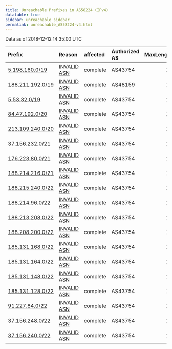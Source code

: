 ```yaml
---
title: Unreachable Prefixes in AS58224 (IPv4)
datatable: true
sidebar: unreachable_sidebar
permalink: unreachable_AS58224-v4.html
---
```


Data as of 2018-12-12 14:35:00 UTC


<div class="datatable-begin"></div>

| Prefix                                                     | Reason                                                                                                  | affected   | Authorized AS   |   MaxLength | Anchor                                         |   unreachable /24s |
|:-----------------------------------------------------------|:--------------------------------------------------------------------------------------------------------|:-----------|:----------------|------------:|:-----------------------------------------------|-------------------:|
| [5.198.160.0/19](https://stat.ripe.net/5.198.160.0/19)     | [INVALID ASN](https://rpki-validator.ripe.net/announcement-preview?asn=AS58224&prefix=5.198.160.0/19)   | complete   | AS43754         |          20 | [RIPE](unreachable_RIPE_NCC_RPKI_Root-v4.html) |                 32 |
| [188.211.192.0/19](https://stat.ripe.net/188.211.192.0/19) | [INVALID ASN](https://rpki-validator.ripe.net/announcement-preview?asn=AS58224&prefix=188.211.192.0/19) | complete   | AS48159         |          19 | [RIPE](unreachable_RIPE_NCC_RPKI_Root-v4.html) |                 32 |
| [5.53.32.0/19](https://stat.ripe.net/5.53.32.0/19)         | [INVALID ASN](https://rpki-validator.ripe.net/announcement-preview?asn=AS58224&prefix=5.53.32.0/19)     | complete   | AS43754         |          20 | [RIPE](unreachable_RIPE_NCC_RPKI_Root-v4.html) |                 32 |
| [84.47.192.0/20](https://stat.ripe.net/84.47.192.0/20)     | [INVALID ASN](https://rpki-validator.ripe.net/announcement-preview?asn=AS58224&prefix=84.47.192.0/20)   | complete   | AS43754         |          20 | [RIPE](unreachable_RIPE_NCC_RPKI_Root-v4.html) |                 16 |
| [213.109.240.0/20](https://stat.ripe.net/213.109.240.0/20) | [INVALID ASN](https://rpki-validator.ripe.net/announcement-preview?asn=AS58224&prefix=213.109.240.0/20) | complete   | AS43754         |          20 | [RIPE](unreachable_RIPE_NCC_RPKI_Root-v4.html) |                 16 |
| [37.156.232.0/21](https://stat.ripe.net/37.156.232.0/21)   | [INVALID ASN](https://rpki-validator.ripe.net/announcement-preview?asn=AS58224&prefix=37.156.232.0/21)  | complete   | AS43754         |          21 | [RIPE](unreachable_RIPE_NCC_RPKI_Root-v4.html) |                  8 |
| [176.223.80.0/21](https://stat.ripe.net/176.223.80.0/21)   | [INVALID ASN](https://rpki-validator.ripe.net/announcement-preview?asn=AS58224&prefix=176.223.80.0/21)  | complete   | AS43754         |          21 | [RIPE](unreachable_RIPE_NCC_RPKI_Root-v4.html) |                  8 |
| [188.214.216.0/21](https://stat.ripe.net/188.214.216.0/21) | [INVALID ASN](https://rpki-validator.ripe.net/announcement-preview?asn=AS58224&prefix=188.214.216.0/21) | complete   | AS43754         |          21 | [RIPE](unreachable_RIPE_NCC_RPKI_Root-v4.html) |                  8 |
| [188.215.240.0/22](https://stat.ripe.net/188.215.240.0/22) | [INVALID ASN](https://rpki-validator.ripe.net/announcement-preview?asn=AS58224&prefix=188.215.240.0/22) | complete   | AS43754         |          22 | [RIPE](unreachable_RIPE_NCC_RPKI_Root-v4.html) |                  4 |
| [188.214.96.0/22](https://stat.ripe.net/188.214.96.0/22)   | [INVALID ASN](https://rpki-validator.ripe.net/announcement-preview?asn=AS58224&prefix=188.214.96.0/22)  | complete   | AS43754         |          22 | [RIPE](unreachable_RIPE_NCC_RPKI_Root-v4.html) |                  4 |
| [188.213.208.0/22](https://stat.ripe.net/188.213.208.0/22) | [INVALID ASN](https://rpki-validator.ripe.net/announcement-preview?asn=AS58224&prefix=188.213.208.0/22) | complete   | AS43754         |          22 | [RIPE](unreachable_RIPE_NCC_RPKI_Root-v4.html) |                  4 |
| [188.208.200.0/22](https://stat.ripe.net/188.208.200.0/22) | [INVALID ASN](https://rpki-validator.ripe.net/announcement-preview?asn=AS58224&prefix=188.208.200.0/22) | complete   | AS43754         |          22 | [RIPE](unreachable_RIPE_NCC_RPKI_Root-v4.html) |                  4 |
| [185.131.168.0/22](https://stat.ripe.net/185.131.168.0/22) | [INVALID ASN](https://rpki-validator.ripe.net/announcement-preview?asn=AS58224&prefix=185.131.168.0/22) | complete   | AS43754         |          22 | [RIPE](unreachable_RIPE_NCC_RPKI_Root-v4.html) |                  4 |
| [185.131.164.0/22](https://stat.ripe.net/185.131.164.0/22) | [INVALID ASN](https://rpki-validator.ripe.net/announcement-preview?asn=AS58224&prefix=185.131.164.0/22) | complete   | AS43754         |          22 | [RIPE](unreachable_RIPE_NCC_RPKI_Root-v4.html) |                  4 |
| [185.131.148.0/22](https://stat.ripe.net/185.131.148.0/22) | [INVALID ASN](https://rpki-validator.ripe.net/announcement-preview?asn=AS58224&prefix=185.131.148.0/22) | complete   | AS43754         |          22 | [RIPE](unreachable_RIPE_NCC_RPKI_Root-v4.html) |                  4 |
| [185.131.128.0/22](https://stat.ripe.net/185.131.128.0/22) | [INVALID ASN](https://rpki-validator.ripe.net/announcement-preview?asn=AS58224&prefix=185.131.128.0/22) | complete   | AS43754         |          22 | [RIPE](unreachable_RIPE_NCC_RPKI_Root-v4.html) |                  4 |
| [91.227.84.0/22](https://stat.ripe.net/91.227.84.0/22)     | [INVALID ASN](https://rpki-validator.ripe.net/announcement-preview?asn=AS58224&prefix=91.227.84.0/22)   | complete   | AS43754         |          22 | [RIPE](unreachable_RIPE_NCC_RPKI_Root-v4.html) |                  4 |
| [37.156.248.0/22](https://stat.ripe.net/37.156.248.0/22)   | [INVALID ASN](https://rpki-validator.ripe.net/announcement-preview?asn=AS58224&prefix=37.156.248.0/22)  | complete   | AS43754         |          22 | [RIPE](unreachable_RIPE_NCC_RPKI_Root-v4.html) |                  4 |
| [37.156.240.0/22](https://stat.ripe.net/37.156.240.0/22)   | [INVALID ASN](https://rpki-validator.ripe.net/announcement-preview?asn=AS58224&prefix=37.156.240.0/22)  | complete   | AS43754         |          22 | [RIPE](unreachable_RIPE_NCC_RPKI_Root-v4.html) |                  4 |

<div class="datatable-end"></div>